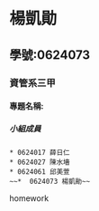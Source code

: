 # 楊凱勛

## 學號:0624073

### 資管系三甲

#### 專題名稱:

##### 小組成員
```
* 0624017 薛日仁 
* 0624027 陳水墻
* 0624061 邱美萱
~~*  0624073 楊凱勛~~
```
 homework

